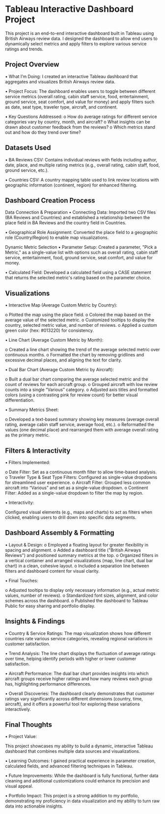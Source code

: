 # Tableau Interactive Dashboard Project

This project is an end-to-end interactive dashboard built in Tableau using British Airways review data. I designed the dashboard to allow end users to dynamically select metrics and apply filters to explore various service ratings and trends.

## Project Overview

•	What I’m Doing:
I created an interactive Tableau dashboard that aggregates and visualizes British Airways review data.

•	Project Focus:
The dashboard enables users to toggle between different service metrics (overall rating, cabin staff service, food, entertainment, ground service, seat comfort, and value for money) and apply filters such as date, seat type, traveler type, aircraft, and continent.

•	Key Questions Addressed: 
o	How do average ratings for different service categories vary by country, month, and aircraft?
o	What insights can be drawn about customer feedback from the reviews?
o	Which metrics stand out and how do they trend over time?

## Datasets Used

•	BA Reviews CSV:
Contains individual reviews with fields including author, date, place, and multiple rating metrics (e.g., overall rating, cabin staff, food, ground service, etc.).

•	Countries CSV:
A country mapping table used to link review locations with geographic information (continent, region) for enhanced filtering.

## Dashboard Creation Process

Data Connection & Preparation
•	Connecting Data:
Imported two CSV files (BA Reviews and Countries) and established a relationship between the place field in BA Reviews and the country field in Countries.

•	Geographical Role Assignment:
Converted the place field to a geographic role (Country/Region) to enable map visualizations.

Dynamic Metric Selection
•	Parameter Setup:
Created a parameter, "Pick a Metric," as a single-value list with options such as overall rating, cabin staff service, entertainment, food, ground service, seat comfort, and value for money.

•	Calculated Field:
Developed a calculated field using a CASE statement that returns the selected metric's rating based on the parameter choice.

## Visualizations

•	Interactive Map (Average Custom Metric by Country): 

o	Plotted the map using the place field.
o	Colored the map based on the average value of the selected metric.
o	Customized tooltips to display the country, selected metric value, and number of reviews.
o	Applied a custom green color (hex: #013220) for consistency.

•	Line Chart (Average Custom Metric by Month): 

o	Created a line chart showing the trend of the average selected metric over continuous months.
o	Formatted the chart by removing gridlines and excessive decimal places, and aligning the text for clarity.

•	Dual Bar Chart (Average Custom Metric by Aircraft): 

o	Built a dual bar chart comparing the average selected metric and the count of reviews for each aircraft group.
o	Grouped aircraft with low review counts into a single “Various” category.
o	Adjusted axis titles and formatted colors (using a contrasting pink for review count) for better visual differentiation.

•	Summary Metrics Sheet: 

o	Developed a text-based summary showing key measures (average overall rating, average cabin staff service, average food, etc.).
o	Reformatted the values (one decimal place) and rearranged them with average overall rating as the primary metric.

## Filters & Interactivity

•	Filters Implemented: 

o	Date Filter: Set as a continuous month filter to allow time-based analysis.
o	Traveler Type & Seat Type Filters: Configured as single-value dropdowns for streamlined user experience.
o	Aircraft Filter: Grouped less common aircraft into “Various” and set as a single-value dropdown.
o	Continent Filter: Added as a single-value dropdown to filter the map by region.

•	Interactivity:

Configured visual elements (e.g., maps and charts) to act as filters when clicked, enabling users to drill down into specific data segments.

## Dashboard Assembly & Formatting
•	Layout & Design: 
o	Employed a floating layout for greater flexibility in spacing and alignment.
o	Added a dashboard title ("British Airways Reviews") and positioned summary metrics at the top.
o	Organized filters in a vertical container and arranged visualizations (map, line chart, dual bar chart) in a clean, cohesive layout.
o	Included a separation line between filters and dashboard content for visual clarity.

•	Final Touches: 

o	Adjusted tooltips to display only necessary information (e.g., actual metric values, number of reviews).
o	Standardized font sizes, alignment, and color schemes across the dashboard.
o	Published the dashboard to Tableau Public for easy sharing and portfolio display.

## Insights & Findings

•	Country & Service Ratings:
The map visualization shows how different countries rate various service categories, revealing regional variations in customer satisfaction.

•	Trend Analysis:
The line chart displays the fluctuation of average ratings over time, helping identify periods with higher or lower customer satisfaction.

•	Aircraft Performance:
The dual bar chart provides insights into which aircraft groups receive higher ratings and how many reviews each group has, highlighting performance differences.

•	Overall Discoveries:
The dashboard clearly demonstrates that customer ratings vary significantly across different dimensions (country, time, aircraft), and it offers a powerful tool for exploring these variations interactively.

## Final Thoughts

•	Project Value:

This project showcases my ability to build a dynamic, interactive Tableau dashboard that combines multiple data sources and visualizations.

•	Learning Outcomes:
I gained practical experience in parameter creation, calculated fields, and advanced filtering techniques in Tableau.

•	Future Improvements:
While the dashboard is fully functional, further data cleaning and additional customizations could enhance its precision and visual appeal.

•	Portfolio Impact:
This project is a strong addition to my portfolio, demonstrating my proficiency in data visualization and my ability to turn raw data into actionable insights.
